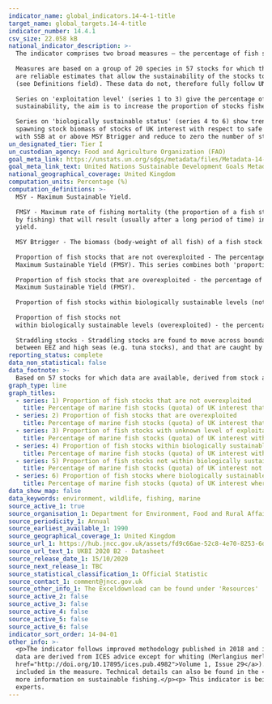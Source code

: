 ```yaml
---
indicator_name: global_indicators.14-4-1-title
target_name: global_targets.14-4-title
indicator_number: 14.4.1
csv_size: 22.058 kB
national_indicator_description: >-
  The indicator comprises two broad measures – the percentage of fish stocks in seas around the UK that are i) harvested sustainably (series 1 to 3), and ii) at full reproductive capacity (series 4 to 6).    
    
  Measures are based on a group of 20 species in 57 stocks for which there
  are reliable estimates that allow the sustainability of the stocks to be evaluated. The indicator stocks include a range of local and widely distributed species of major importance to the UK fishing industry.  14% of the stocks within the dataset are interpreted to be straddling stocks
  (see Definitions field). These data do not, therefore fully follow UN specifications for this indicator.     
    
  Series on 'exploitation level' (series 1 to 3) give the percentage of stocks relative to the level capable of producing Maximum Sustainable Yield (MSY). Regarding
  sustainability, the aim is to increase the proportion of stocks fished at or below the fishing mortality target FMSY, and reduce to zero the number of stocks of unknown status relative to FMSY.     
       
  Series on 'biologically sustainable status' (series 4 to 6) show trends in the
  spawning stock biomass of stocks of UK interest with respect to safe biological limits. Safe biological limits are where the biomass is above the level capable of producing Maximum Sustainable Yield (MSY Btrigger). Regarding sustainability, the aim is to increase the proportion of stocks
  with SSB at or above MSY Btrigger and reduce to zero the number of stocks that have unknown status relative to MSY reference points.
un_designated_tier: Tier I
un_custodian_agency: Food and Agriculture Organization (FAO)
goal_meta_link: https://unstats.un.org/sdgs/metadata/files/Metadata-14-04-01.pdf
goal_meta_link_text: United Nations Sustainable Development Goals Metadata (PDF 370 KB)
national_geographical_coverage: United Kingdom
computation_units: Percentage (%)
computation_definitions: >-
  MSY - Maximum Sustainable Yield.  
    
  FMSY - Maximum rate of fishing mortality (the proportion of a fish stock caught and removed
  by fishing) that will result (usually after a long period of time) in a population size  that enables a fish stock to deliver the maximum sustainable
  yield.  
    
  MSY Btrigger - The biomass (body-weight of all fish) of a fish stock at which that stock can deliver Maximum Sustainable Yield.  
    
  Proportion of fish stocks that are not overexploited - The percentage of stocks fished at or below the level capable of producing
  Maximum Sustainable Yield (FMSY). This series combines both 'proportion of fish stocks fully exploited' and 'proportion of fish stocks not fully exploited'.  
    
  Proportion of fish stocks that are overexploited - the percentage of stocks fished above the level capable of producing
  Maximum Sustainable Yield (FMSY).  
    
  Proportion of fish stocks within biologically sustainable levels (not overexploited) - the percentage of stocks with biomass *above* the level capable of producing Maximum Sustainable Yield (MSY Btrigger).  
    
  Proportion of fish stocks not
  within biologically sustainable levels (overexploited) - the percentage of stocks with biomass *below* the level capable of producing Maximum Sustainable Yield (MSY Btrigger).    
      
  Straddling stocks - Straddling stocks are found to move across boundaries between EEZ waters or
  between EEZ and high seas (e.g. tuna stocks), and that are caught by multiple countries.
reporting_status: complete
data_non_statistical: false
data_footnote: >-
  Based on 57 stocks for which data are available, derived from stock assessment reports.  For series regarding biomass remaining (series 4 to 6) the final year will typically show an increase in ‘unknown’ status due to the cycle by which updates are made to stock assessments.
graph_type: line
graph_titles:
  - series: 1) Proportion of fish stocks that are not overexploited
    title: Percentage of marine fish stocks (quota) of UK interest that are fully, or not fully exploited
  - series: 2) Proportion of fish stocks that are overexploited
    title: Percentage of marine fish stocks (quota) of UK interest that are overexploited
  - series: 3) Proportion of fish stocks with unknown level of exploitation
    title: Percentage of marine fish stocks (quota) of UK interest with unknown level of exploitation
  - series: 4) Proportion of fish stocks within biologically sustainable levels (not overexploited)
    title: Percentage of marine fish stocks (quota) of UK interest within biologically sustainable levels (not overexploited)
  - series: 5) Proportion of fish stocks not within biologically sustainable levels (overexploited)
    title: Percentage of marine fish stocks (quota) of UK interest not within biologically sustainable levels (overexploited)
  - series: 6) Proportion of fish stocks where biologically sustainable status is unknown
    title: Percentage of marine fish stocks (quota) of UK interest where biologically sustainable status is unknown
data_show_map: false
data_keywords: environment, wildlife, fishing, marine
source_active_1: true
source_organisation_1: Department for Environment, Food and Rural Affairs (DEFRA)
source_periodicity_1: Annual
source_earliest_available_1: 1990
source_geographical_coverage_1: United Kingdom
source_url_1: https://hub.jncc.gov.uk/assets/fd9c66ae-52c8-4e70-8253-6d6a1d23901e
source_url_text_1: UKBI 2020 B2 - Datasheet
source_release_date_1: 15/10/2020
source_next_release_1: TBC
source_statistical_classification_1: Official Statistic 
source_contact_1: comment@jncc.gov.uk
source_other_info_1: The Exceldownload can be found under 'Resources'
source_active_2: false
source_active_3: false
source_active_4: false
source_active_5: false
source_active_6: false
indicator_sort_order: 14-04-01
other_info: >-
  <p>The indicator follows improved methodology published in 2018 and is not directly comparable with data  shown here previously. The method changed following developments for the UK national good environmental status indicators for commercial fish and shellfish stocks. </p><p>All stock
  data are derived from ICES advice except for whiting (Merlangius merlangus) in Division 6.a (West of Scotland), where estimates are derived from the ICES 2019 Report of the Working Group on Celtic Seas Ecoregion (WGCSE), ICES Scientific Reports (<a
  href="http://doi.org/10.17895/ices.pub.4982">Volume 1, Issue 29</a>).</p><p>Please see <a href="https://jncc.gov.uk/our-work/ukbi-b2-sustainable-fisheries/#downloads">UK Biodiversity Indicators 2020 - B2. Sustainable fisheries</a> for analysis, and further information on the fish stocks
  included in the measure. Technical details can also be found in the <a href="https://hub.jncc.gov.uk/assets/fd9c66ae-52c8-4e70-8253-6d6a1d23901e">UKBI 2020 B2 - Technical Background Document B2 (xlsx)<a/>.  See the <a href="http://jncc.defra.gov.uk/page-4244">JNCC indicator page</a> for
  more information on sustainable fishing.</p><p> This indicator is being used as an approximation of the UN SDG Indicator. Where possible, we will work to identify or develop UK data to meet the global indicator specification. This indicator has been identified in collaboration with topic
  experts.
---
```

